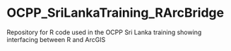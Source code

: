 # OCPP_SriLankaTraining_RArcBridge
Repository for R code used in the OCPP Sri Lanka training showing interfacing between R and ArcGIS
